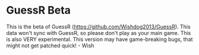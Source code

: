 # GuessR Beta
This is the beta of GuessR (https://github.com/Wishdog2013/GuessR).
This data won't sync with GuessR, so please don't play as your main game.
This is also VERY experimental. This version may have game-breaking bugs, that might not get patched quick! - Wish
